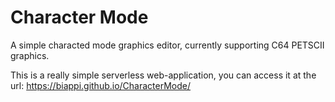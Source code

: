 Character Mode
==============

A simple characted mode graphics editor, currently supporting
C64 PETSCII graphics.

This is a really simple serverless web-application, you can
access it at the url: https://biappi.github.io/CharacterMode/

